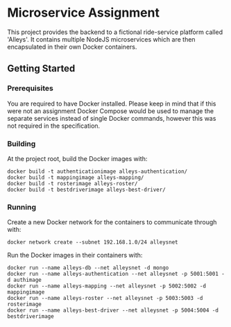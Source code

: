 # Microservice Assignment

<p>
This project provides the backend to a fictional ride-service platform called 'Alleys'. It contains multiple NodeJS microservices
which are then encapsulated in their own Docker containers.
</p>

## Getting Started

### Prerequisites

<p>
You are required to have Docker installed. Please keep in mind that if this were not an assignment Docker Compose would be
used to manage the separate services instead of single Docker commands, however this was not required in the specification.
</p>

### Building

<p>
At the project root, build the Docker images with:
</p>

```
docker build -t authenticationimage alleys-authentication/
docker build -t mappingimage alleys-mapping/
docker build -t rosterimage alleys-roster/
docker build -t bestdriverimage alleys-best-driver/
```

### Running

<p>
Create a new Docker network for the containers to communicate through with:
</p>

```
docker network create --subnet 192.168.1.0/24 alleysnet
```

<p>
Run the Docker images in their containers with:
</p>

```
docker run --name alleys-db --net alleysnet -d mongo
docker run --name alleys-authentication --net alleysnet -p 5001:5001 -d authimage
docker run --name alleys-mapping --net alleysnet -p 5002:5002 -d mappingimage
docker run --name alleys-roster --net alleysnet -p 5003:5003 -d rosterimage
docker run --name alleys-best-driver --net alleysnet -p 5004:5004 -d bestdriverimage
```
